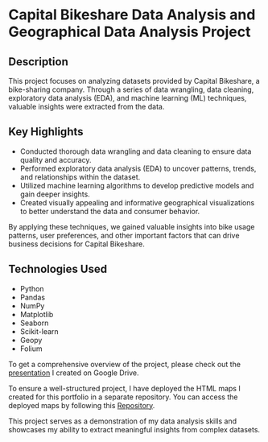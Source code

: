 # Capital Bikeshare Data Analysis and Geographical Data Analysis Project

## Description
This project focuses on analyzing datasets provided by Capital Bikeshare, a bike-sharing company. Through a series of data wrangling, data cleaning, exploratory data analysis (EDA), and machine learning (ML) techniques, valuable insights were extracted from the data.

## Key Highlights
- Conducted thorough data wrangling and data cleaning to ensure data quality and accuracy.
- Performed exploratory data analysis (EDA) to uncover patterns, trends, and relationships within the dataset.
- Utilized machine learning algorithms to develop predictive models and gain deeper insights.
- Created visually appealing and informative geographical visualizations to better understand the data and consumer behavior.

By applying these techniques, we gained valuable insights into bike usage patterns, user preferences, and other important factors that can drive business decisions for Capital Bikeshare.

## Technologies Used
- Python
- Pandas
- NumPy
- Matplotlib
- Seaborn
- Scikit-learn
- Geopy
- Folium

To get a comprehensive overview of the project, please check out the [presentation](https://docs.google.com/presentation/d/16Be6PCbYlEYCRZDVwhnmD-bKaGoXuirvMLQARd8zNAk/edit?usp=sharing) I created on Google Drive.

To ensure a well-structured project, I have deployed the HTML maps I created for this portfolio in a separate repository. You can access the deployed maps by following this [Repository](https://github.com/MaxLopezSalgado/capital-bike-sharing-maps).

This project serves as a demonstration of my data analysis skills and showcases my ability to extract meaningful insights from complex datasets.
